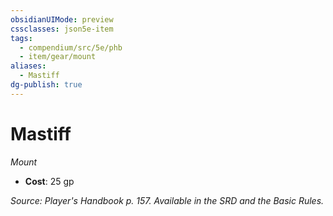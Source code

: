 ```yaml
---
obsidianUIMode: preview
cssclasses: json5e-item
tags:
  - compendium/src/5e/phb
  - item/gear/mount
aliases:
  - Mastiff
dg-publish: true
---
```

# Mastiff
*Mount*  

- **Cost**: 25 gp

*Source: Player's Handbook p. 157. Available in the SRD and the Basic Rules.*